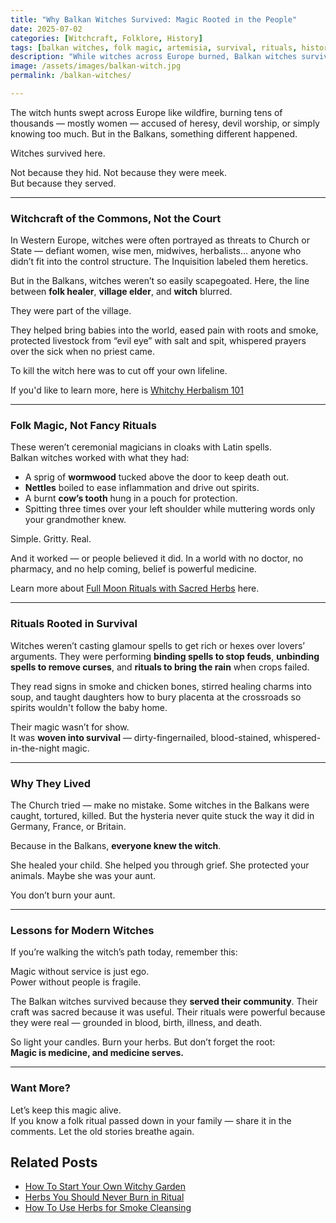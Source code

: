```yaml
---
title: "Why Balkan Witches Survived: Magic Rooted in the People"
date: 2025-07-02
categories: [Witchcraft, Folklore, History]
tags: [balkan witches, folk magic, artemisia, survival, rituals, history]
description: "While witches across Europe burned, Balkan witches survived. This post explores how folk magic, community service, and ancestral trust protected them from persecution."
image: /assets/images/balkan-witch.jpg
permalink: /balkan-witches/

---
```



The witch hunts swept across Europe like wildfire, burning tens of thousands — mostly women — accused of heresy, devil worship, or simply knowing too much. But in the Balkans, something different happened.

Witches survived here.

Not because they hid. Not because they were meek.  
But because they served.

---

### Witchcraft of the Commons, Not the Court

In Western Europe, witches were often portrayed as threats to Church or State — defiant women, wise men, midwives, herbalists… anyone who didn’t fit into the control structure. The Inquisition labeled them heretics.

But in the Balkans, witches weren’t so easily scapegoated. Here, the line between **folk healer**, **village elder**, and **witch** blurred.

They were part of the village.

They helped bring babies into the world, eased pain with roots and smoke, protected livestock from “evil eye” with salt and spit, whispered prayers over the sick when no priest came.

To kill the witch here was to cut off your own lifeline.

If you'd like to learn more, here is [Whitchy Herbalism 101](/witchy-herbalism-101/)

---

### Folk Magic, Not Fancy Rituals

These weren’t ceremonial magicians in cloaks with Latin spells.  
Balkan witches worked with what they had:

- A sprig of **wormwood** tucked above the door to keep death out.  
- **Nettles** boiled to ease inflammation and drive out spirits.  
- A burnt **cow’s tooth** hung in a pouch for protection.  
- Spitting three times over your left shoulder while muttering words only your grandmother knew.

Simple. Gritty. Real.

And it worked — or people believed it did. In a world with no doctor, no pharmacy, and no help coming, belief is powerful medicine.

Learn more about [Full Moon Rituals with Sacred Herbs](/full-moon-rituals/) here. 

---

### Rituals Rooted in Survival

Witches weren’t casting glamour spells to get rich or hexes over lovers’ arguments. They were performing **binding spells to stop feuds**, **unbinding spells to remove curses**, and **rituals to bring the rain** when crops failed.

They read signs in smoke and chicken bones, stirred healing charms into soup, and taught daughters how to bury placenta at the crossroads so spirits wouldn't follow the baby home.

Their magic wasn’t for show.  
It was **woven into survival** — dirty-fingernailed, blood-stained, whispered-in-the-night magic.

---

### Why They Lived

The Church tried — make no mistake. Some witches in the Balkans were caught, tortured, killed. But the hysteria never quite stuck the way it did in Germany, France, or Britain.

Because in the Balkans, **everyone knew the witch**.

She healed your child. She helped you through grief. She protected your animals. Maybe she was your aunt.

You don’t burn your aunt.

---

### Lessons for Modern Witches

If you’re walking the witch’s path today, remember this:

Magic without service is just ego.  
Power without people is fragile.

The Balkan witches survived because they **served their community**. Their craft was sacred because it was useful. Their rituals were powerful because they were real — grounded in blood, birth, illness, and death.

So light your candles. Burn your herbs. But don’t forget the root:  
**Magic is medicine, and medicine serves.**

---

### Want More?

Let’s keep this magic alive.  
If you know a folk ritual passed down in your family — share it in the comments. Let the old stories breathe again.

## Related Posts

- [How To Start Your Own Witchy Garden](/witch-garden/)
- [Herbs You Should Never Burn in Ritual](/never-burn-herbs/)
- [How To Use Herbs for Smoke Cleansing](/smoke-cleansing-folk-magic/)

